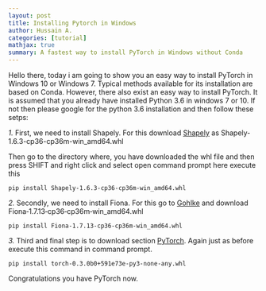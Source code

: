 ```yaml
---
layout: post
title: Installing Pytorch in Windows
author: Hussain A.
categories: [tutorial]
mathjax: true
summary: A fastest way to install PyTorch in Windows without Conda
---
```


Hello there, today i am going to show you an easy way to install PyTorch in Windows 10 or Windows 7. Typical methods available for 
its installation are based on Conda. However, there also exist an easy way to install PyTorch. It is assumed that you already have installed Python 3.6 in windows 7 or 10. If not then please google for the python 3.6 installation and then 
follow these setps:

*1.* First, we need to install Shapely. For this download [Shapely](http://www.xavierdupre.fr/enseignement/setup/Shapely-1.6.3-cp36-cp36m-win_amd64.whl) as Shapely-1.6.3-cp36-cp36m-win_amd64.whl

Then go to the directory where, you have downloaded the whl file and then press SHIFT and right click and select open command prompt here
execute this 

`pip install Shapely-1.6.3-cp36-cp36m-win_amd64.whl`

*2.*  Secondly, we need to install Fiona. For this go to [Gohlke](https://www.lfd.uci.edu/~gohlke/pythonlibs/#pytorch) and download 
Fiona‑1.7.13‑cp36‑cp36m‑win_amd64.whl


`pip install Fiona‑1.7.13‑cp36‑cp36m‑win_amd64.whl`

*3.* Third and final step is to download section [PyTorch](http://www.xavierdupre.fr/enseignement/setup/torch-0.3.0b0+591e73e-py3-none-any.whl). Again just as before execute this command in command
prompt.

`pip install torch-0.3.0b0+591e73e-py3-none-any.whl`

Congratulations you have PyTorch now.
